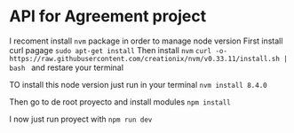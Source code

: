 # API for Agreement project


I recoment install `nvm` package in order to manage node version
First install curl pagage ```sudo apt-get install```
Then install `nvm` ```curl -o- https://raw.githubusercontent.com/creationix/nvm/v0.33.11/install.sh | bash ``` and restare your terminal

TO install this node version just run in your terminal ```nvm install 8.4.0```

Then go to de root proyecto and install modules
```npm install```

I now just run proyect with ```npm run dev```



